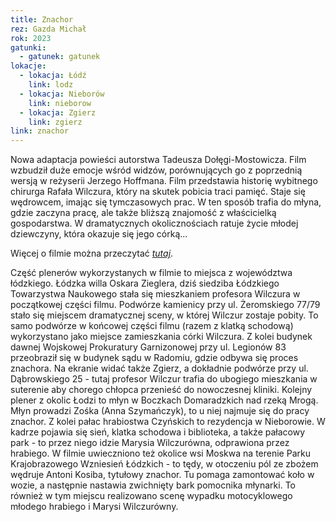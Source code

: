 ```yaml
---
title: Znachor
rez: Gazda Michał
rok: 2023
gatunki: 
  - gatunek: gatunek
lokacje:
  - lokacja: Łódź
    link: lodz
  - lokacja: Nieborów
    link: nieborow
  - lokacja: Zgierz
    link: zgierz
link: znachor
---
```

Nowa adaptacja powieści autorstwa Tadeusza Dołęgi-Mostowicza. Film wzbudził duże emocje wśród widzów, porównujących go z poprzednią wersją w reżyserii Jerzego Hoffmana. 
Film przedstawia historię wybitnego chirurga Rafała Wilczura, który na skutek pobicia traci pamięć. Staje się wędrowcem, imając się tymczasowych prac. W ten sposób trafia do młyna, gdzie zaczyna pracę, ale także bliższą znajomość z właścicielką gospodarstwa. W dramatycznych okolicznościach ratuje życie młodej dziewczyny, która okazuje się jego córką...

Więcej o filmie można przeczytać [*tutaj*](https://filmpolski.pl/fp/index.php?film=1262912).

Część plenerów wykorzystanych w filmie to miejsca z województwa łódzkiego. Łódzka willa Oskara Zieglera, dziś siedziba Łódzkiego Towarzystwa Naukowego stała się mieszkaniem profesora Wilczura w początkowej części filmu. Podwórze kamienicy przy ul. Żeromskiego 77/79 stało się miejscem dramatycznej sceny, w której Wilczur zostaje pobity. To samo podwórze w końcowej części filmu (razem z klatką schodową) wykorzystano jako miejsce zamieszkania córki Wilczura. Z kolei budynek dawnej Wojskowej Prokuratury Garnizonowej przy ul. Legionów 83 przeobraził się w budynek sądu w Radomiu, gdzie odbywa się proces znachora. Na ekranie widać także Zgierz, a dokładnie podwórze przy ul. Dąbrowskiego 25 - tutaj profesor Wilczur trafia do ubogiego mieszkania w suterenie aby chorego chłopca przenieść do nowoczesnej kliniki. 
Kolejny plener z okolic Łodzi to młyn w Boczkach Domaradzkich nad rzeką Mrogą. Młyn prowadzi Zośka (Anna Szymańczyk), to u niej najmuje się do pracy znachor. 
Z kolei pałac hrabiostwa Czyńskich to rezydencja w Nieborowie. W kadrze pojawia się sień, klatka schodowa i biblioteka, a także pałacowy park - to przez niego idzie Marysia Wilczurówna, odprawiona przez hrabiego.
W filmie uwieczniono też okolice wsi Moskwa na terenie Parku Krajobrazowego Wzniesień Łódzkich - to tędy, w otoczeniu pól ze zbożem wędruje Antoni Kosiba, tytułowy znachor. Tu pomaga zamontować koło w wozie, a następnie nastawia zwichnięty bark pomocnika młynarki. To również w tym miejscu realizowano scenę wypadku motocyklowego młodego hrabiego i Marysi Wilczurówny.
